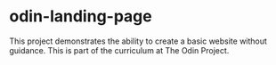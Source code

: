 # odin-landing-page

This project demonstrates the ability to create a basic website without guidance. This is part of the curriculum at The Odin Project.
